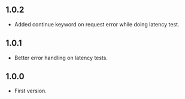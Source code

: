 ## 1.0.2

- Added continue keyword on request error while doing latency test.

## 1.0.1

- Better error handling on latency tests.

## 1.0.0

- First version.
